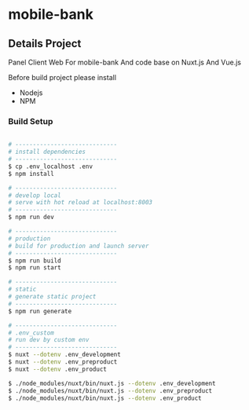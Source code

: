 # mobile-bank
## Details Project
Panel Client Web For mobile-bank
And code base on Nuxt.js And Vue.js

Before build project please install
- Nodejs
- NPM

### Build Setup

```bash

# -----------------------------
# install dependencies
# -----------------------------
$ cp .env_localhost .env
$ npm install

# -----------------------------
# develop local
# serve with hot reload at localhost:8003
# -----------------------------
$ npm run dev

# -----------------------------
# production
# build for production and launch server
# -----------------------------
$ npm run build
$ npm run start

# -----------------------------
# static
# generate static project
# -----------------------------
$ npm run generate

# -----------------------------
# .env_custom
# run dev by custom env
# -----------------------------
$ nuxt --dotenv .env_development
$ nuxt --dotenv .env_preproduct
$ nuxt --dotenv .env_product

$ ./node_modules/nuxt/bin/nuxt.js --dotenv .env_development 
$ ./node_modules/nuxt/bin/nuxt.js --dotenv .env_preproduct 
$ ./node_modules/nuxt/bin/nuxt.js --dotenv .env_product 

```
